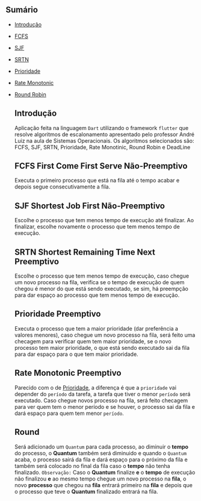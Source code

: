 ## Sumário

- [Introdução](#introdução)
- [FCFS](#FCFS-First-Come-First-Serve-Não-Preemptivo)
- [SJF](#SJF-Shortest-Job-First-Não-Preemptivo)
- [SRTN](#SRTN-Shortest-Remaining-Time-Next-Preemptivo)
- [Prioridade](#Prioridade-Preemptivo)
- [Rate Monotonic](#Rate-Monotonic-Preemptivo)
- [Round Robin](#Round)

  ## Introdução
    Aplicação feita na linguagem `Dart` utilizando o framework `flutter` que resolve algoritmos de escalonamento apresentado pelo professor André Luiz na aula de Sistemas Operacionais. Os algoritmos selecionados são: FCFS, SJF, SRTN, Prioridade, Rate Monotinic, Round Robin e DeadLine

  ## FCFS First Come First Serve Não-Preemptivo
    Executa o primeiro processo que está na fila até o tempo acabar e depois segue consecutivamente a fila.

  ## SJF Shortest Job First Não-Preemptivo
    Escolhe o processo que tem menos tempo de execução até finalizar. Ao finalizar, escolhe novamente o processo que tem menos tempo de execução.

  ## SRTN Shortest Remaining Time Next Preemptivo
    Escolhe o processo que tem menos tempo de execução, caso chegue um novo processo na fila, verifica se o tempo de execução de quem chegou é menor do que está sendo executado, se sim, há preempção para dar espaço ao processo que tem menos tempo de execução.

  ## Prioridade Preemptivo
    Executa o processo que tem a maior prioridade (dar preferência a valores menores), caso chegue um novo processo na fila, será feito uma checagem para verificar quem tem maior prioridade, se o novo processo tem maior prioridade, o que está sendo executado sai da fila para dar espaço para o que tem maior prioridade.

  ## Rate Monotonic Preemptivo
    Parecido com o de [Prioridade](#Prioridade-Preemptivo), a diferença é que a `prioridade` vai depender do `período` da tarefa, a tarefa que tiver o menor `período` será executado. Caso chegue novos processo na fila, será feito checagem para ver quem tem o menor período e se houver, o processo sai da fila e dará espaço para quem tem menor `período`.

  ## Round
    Será adicionado um `Quantum` para cada processo, ao diminuir o **tempo** do processo, o **Quantum** também será diminuido e quando o `Quantum` acaba, o processo sairá da fila e dará espaço para o próximo da fila e também será colocado no final da fila caso o **tempo** não tenha finalizado. `Observação:` Caso o **Quantum** finalize **e** o **tempo** de execução não finalizou **e** ao mesmo tempo chegue um novo processo na **fila**, o novo **processo** que chegou na **fila** entrará primeiro na **fila** e depois que o processo que teve o **Quantum** finalizado entrará na fila.
